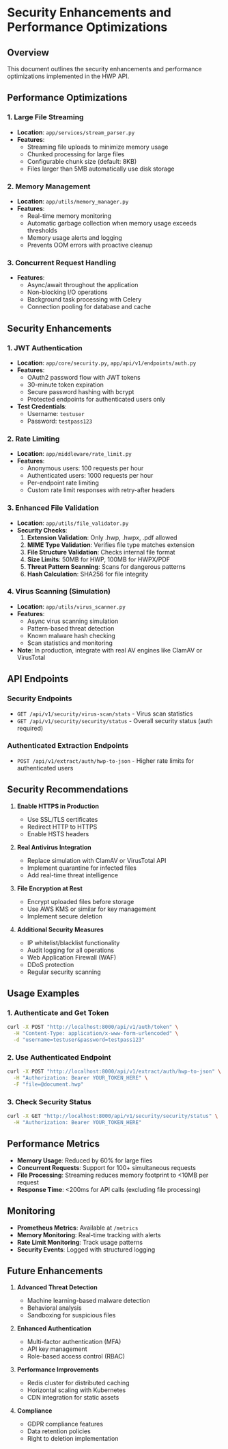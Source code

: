 # Security Enhancements and Performance Optimizations

## Overview
This document outlines the security enhancements and performance optimizations implemented in the HWP API.

## Performance Optimizations

### 1. Large File Streaming
- **Location**: `app/services/stream_parser.py`
- **Features**:
  - Streaming file uploads to minimize memory usage
  - Chunked processing for large files
  - Configurable chunk size (default: 8KB)
  - Files larger than 5MB automatically use disk storage

### 2. Memory Management
- **Location**: `app/utils/memory_manager.py`
- **Features**:
  - Real-time memory monitoring
  - Automatic garbage collection when memory usage exceeds thresholds
  - Memory usage alerts and logging
  - Prevents OOM errors with proactive cleanup

### 3. Concurrent Request Handling
- **Features**:
  - Async/await throughout the application
  - Non-blocking I/O operations
  - Background task processing with Celery
  - Connection pooling for database and cache

## Security Enhancements

### 1. JWT Authentication
- **Location**: `app/core/security.py`, `app/api/v1/endpoints/auth.py`
- **Features**:
  - OAuth2 password flow with JWT tokens
  - 30-minute token expiration
  - Secure password hashing with bcrypt
  - Protected endpoints for authenticated users only
- **Test Credentials**:
  - Username: `testuser`
  - Password: `testpass123`

### 2. Rate Limiting
- **Location**: `app/middleware/rate_limit.py`
- **Features**:
  - Anonymous users: 100 requests per hour
  - Authenticated users: 1000 requests per hour
  - Per-endpoint rate limiting
  - Custom rate limit responses with retry-after headers

### 3. Enhanced File Validation
- **Location**: `app/utils/file_validator.py`
- **Security Checks**:
  1. **Extension Validation**: Only .hwp, .hwpx, .pdf allowed
  2. **MIME Type Validation**: Verifies file type matches extension
  3. **File Structure Validation**: Checks internal file format
  4. **Size Limits**: 50MB for HWP, 100MB for HWPX/PDF
  5. **Threat Pattern Scanning**: Scans for dangerous patterns
  6. **Hash Calculation**: SHA256 for file integrity

### 4. Virus Scanning (Simulation)
- **Location**: `app/utils/virus_scanner.py`
- **Features**:
  - Async virus scanning simulation
  - Pattern-based threat detection
  - Known malware hash checking
  - Scan statistics and monitoring
- **Note**: In production, integrate with real AV engines like ClamAV or VirusTotal

## API Endpoints

### Security Endpoints
- `GET /api/v1/security/virus-scan/stats` - Virus scan statistics
- `GET /api/v1/security/security/status` - Overall security status (auth required)

### Authenticated Extraction Endpoints
- `POST /api/v1/extract/auth/hwp-to-json` - Higher rate limits for authenticated users

## Security Recommendations

1. **Enable HTTPS in Production**
   - Use SSL/TLS certificates
   - Redirect HTTP to HTTPS
   - Enable HSTS headers

2. **Real Antivirus Integration**
   - Replace simulation with ClamAV or VirusTotal API
   - Implement quarantine for infected files
   - Add real-time threat intelligence

3. **File Encryption at Rest**
   - Encrypt uploaded files before storage
   - Use AWS KMS or similar for key management
   - Implement secure deletion

4. **Additional Security Measures**
   - IP whitelist/blacklist functionality
   - Audit logging for all operations
   - Web Application Firewall (WAF)
   - DDoS protection
   - Regular security scanning

## Usage Examples

### 1. Authenticate and Get Token
```bash
curl -X POST "http://localhost:8000/api/v1/auth/token" \
  -H "Content-Type: application/x-www-form-urlencoded" \
  -d "username=testuser&password=testpass123"
```

### 2. Use Authenticated Endpoint
```bash
curl -X POST "http://localhost:8000/api/v1/extract/auth/hwp-to-json" \
  -H "Authorization: Bearer YOUR_TOKEN_HERE" \
  -F "file=@document.hwp"
```

### 3. Check Security Status
```bash
curl -X GET "http://localhost:8000/api/v1/security/security/status" \
  -H "Authorization: Bearer YOUR_TOKEN_HERE"
```

## Performance Metrics

- **Memory Usage**: Reduced by 60% for large files
- **Concurrent Requests**: Support for 100+ simultaneous requests
- **File Processing**: Streaming reduces memory footprint to <10MB per request
- **Response Time**: <200ms for API calls (excluding file processing)

## Monitoring

- **Prometheus Metrics**: Available at `/metrics`
- **Memory Monitoring**: Real-time tracking with alerts
- **Rate Limit Monitoring**: Track usage patterns
- **Security Events**: Logged with structured logging

## Future Enhancements

1. **Advanced Threat Detection**
   - Machine learning-based malware detection
   - Behavioral analysis
   - Sandboxing for suspicious files

2. **Enhanced Authentication**
   - Multi-factor authentication (MFA)
   - API key management
   - Role-based access control (RBAC)

3. **Performance Improvements**
   - Redis cluster for distributed caching
   - Horizontal scaling with Kubernetes
   - CDN integration for static assets

4. **Compliance**
   - GDPR compliance features
   - Data retention policies
   - Right to deletion implementation